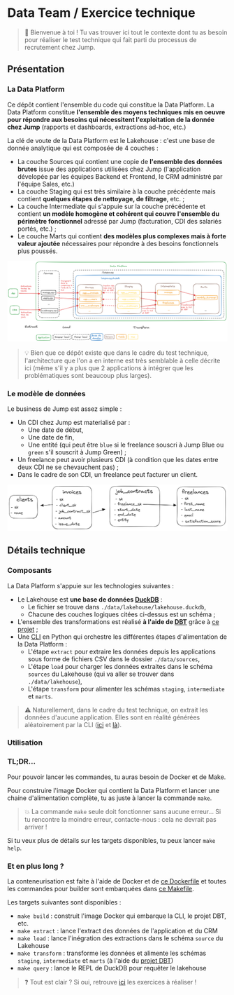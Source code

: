 # Data Team / Exercice technique

> 👋 Bienvenue à toi ! Tu vas trouver ici tout le contexte dont tu as besoin pour réaliser le test technique qui fait parti du processus de recrutement chez Jump. 

## Présentation

### La Data Platform
Ce dépôt contient l'ensemble du code qui constitue la Data Platform. La Data Platform constitue **l'ensemble des moyens techniques mis en oeuvre pour répondre aux besoins qui nécessitent l'exploitation de la donnée chez Jump** (rapports et dashboards, extractions ad-hoc, etc.) 

La clé de voute de la Data Platform est le Lakehouse : c'est une base de donnée analytique qui est composée de 4 couches :
* La couche Sources qui contient une copie de **l'ensemble des données brutes** issue des applications utilisées chez Jump (l'application dévelopée par les équipes Backend et Frontend, le CRM administré par l'équipe Sales, etc.)
* La couche Staging qui est très similaire à la couche précédente mais contient **quelques étapes de nettoyage, de filtrage**, etc. ;
* La couche Intermediate qui s'appuie sur la couche précédente et contient **un modèle homogène et cohérent qui couvre l'ensemble du périmètre fonctionnel** adressé par Jump (facturation, CDI des salariés portés, etc.) ;
* Le couche Marts qui contient **des modèles plus complexes mais à forte valeur ajoutée** nécessaires pour répondre à des besoins fonctionnels plus poussés. 

![Architecture](docs/architecture.png)


> 💡 Bien que ce dépôt existe que dans le cadre du test technique, l'architecture que l'on a en interne est très semblable à celle décrite ici (même s'il y a plus que 2 applications à intégrer que les problématiques sont beaucoup plus larges).


### Le modèle de données

Le business de Jump est assez simple : 
* Un CDI chez Jump est materialisé par :
    * Une date de début,
    * Une date de fin,
    * Une entité (qui peut être `blue` si le freelance souscri à Jump Blue ou `green` s'il souscrit à Jump Green) ;
* Un freelance peut avoir plusieurs CDI (à condition que les dates entre deux CDI ne se chevauchent pas) ;
* Dans le cadre de son CDI, un freelance peut facturer un client.

![Modèle de données](docs/data-model.png)


## Détails technique

### Composants

La Data Platform s'appuie sur les technologies suivantes : 
* Le Lakehouse est **une base de données [DuckDB](https://duckdb.org/)** :
    * Le fichier se trouve dans `./data/lakehouse/lakehouse.duckdb`, 
    * Chacune des couches logiques citées ci-dessus est un schéma ;
* L'ensemble des transformations est réalisé **à l'aide de [DBT](https://www.getdbt.com/)** grâce à [ce projet](./dbt/) ;
* Une [CLI](./cli) en Python qui orchestre les différentes étapes d'alimentation de la Data Platform :
    * L'étape `extract` pour extraire les données depuis les applications sous forme de fichiers CSV dans le dossier `./data/sources`, 
    * L'étape `load` pour charger les données extraites dans le schéma `sources` du Lakehouse (qui va aller se trouver dans `./data/lakehouse`), 
    * L'étape `transform` pour alimenter les schémas `staging`, `intermediate` et `marts`.

> ⚠️ Naturellement, dans le cadre du test technique, on extrait les données d'aucune application. Elles sont en réalité générées aléatoirement par la CLI ([ici](./cli/src/jump/data_platform/sources/app/app.py) et [là](./cli/src/jump/data_platform/sources/crm/crm.py)).



### Utilisation

### TL;DR...

Pour pouvoir lancer les commandes, tu auras besoin de Docker et de Make. 

Pour construire l'image Docker qui contient la Data Platform et lancer une chaine d'alimentation complète, tu as juste à lancer la commande `make`. 

> 💥 La commande `make` seule doit fonctionner sans aucune erreur... Si tu rencontre la moindre erreur, contacte-nous : cela ne devrait pas arriver !

Si tu veux plus de détails sur les targets disponibles, tu peux lancer `make help`.


### Et en plus long ? 

La conteneurisation est faite à l'aide de Docker et de [ce Dockerfile](./docker/Dockerfile) et toutes les commandes pour builder sont embarquées dans [ce Makefile](./Makefile).

 Les targets suivantes sont disponibles :
* `make build` : construit l'image Docker qui embarque la CLI, le projet DBT, etc.
* `make extract` : lance l'extract des données de l'application et du CRM
* `make load` : lance l'inégration des extractions dans le schéma `source` du Lakehouse
* `make transform` : transforme les données et alimente les schémas `staging`, `intermediate` et `marts` (à l'aide du [projet DBT](./dbt/))
* `make query` : lance le REPL de DuckDB pour requêter le lakehouse

> ❓ Tout est clair ? Si oui, retrouve [ici](./exercices/positions/data-analyst.md) les exercices à réaliser ! 
